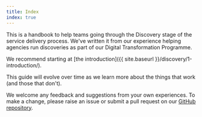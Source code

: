 ```yaml
---
title: Index
index: true
---
```


This is a handbook to help teams going through the Discovery stage of the service delivery process. We've written it from our experience helping agencies run discoveries as part of our Digital Transformation Programme.

We recommend starting at [the introduction]({{ site.baseurl }}/discovery/1-introduction/).

This guide will evolve over time as we learn more about the things that work (and those that don't).

We welcome any feedback and suggestions from your own experiences. To make a change, please raise an issue or submit a pull request on our [GitHub repository](https://github.com/ausdto/service-handbook).
